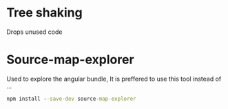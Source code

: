 # Tree shaking

Drops unused code

# Source-map-explorer

Used to explore the angular bundle,
It is preffered to use this tool instead of ...

```cmd
npm install --save-dev source-map-explorer
```

